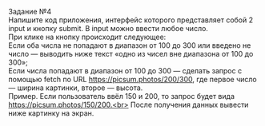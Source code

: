 Задание №4 <br>
Напишите код приложения, интерфейс которого представляет собой 2 input и кнопку submit. В input можно ввести любое число.<br>
При клике на кнопку происходит следующее:<br>
Если оба числа не попадают в диапазон от 100 до 300 или введено не число — выводить ниже текст «одно из чисел вне диапазона от 100 до 300»;<br>
Если числа попадают в диапазон от 100 до 300 — сделать запрос c помощью fetch по URL https://picsum.photos/200/300, где первое число — ширина картинки, второе — высота.<br>
Пример. Если пользователь ввёл 150 и 200, то запрос будет вида https://picsum.photos/150/200.<br>
После получения данных вывести ниже картинку на экран.